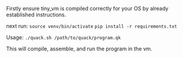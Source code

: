 Firstly ensure tiny_vm is compiled correctly for your OS by already established instructions.

next run:
`source venv/bin/activate`
`pip install -r requirements.txt`

Usage:
`./quack.sh /path/to/quack/program.qk`

This will compile, assemble, and run the program in the vm.
